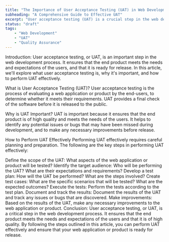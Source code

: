 ```yaml
---
title: "The Importance of User Acceptance Testing (UAT) in Web Development"
subheading: "A Comprehensive Guide to Effective UAT"
excerpt: "User acceptance testing (UAT) is a crucial step in the web development process that helps to ensure that the end product meets the needs and expectations of the users. By evaluating the software or application before release, UAT helps to identify any potential issues or bugs that may have been missed during development, and to make any necessary improvements. This guide will explore the importance of UAT, what it entails, and how to perform UAT effectively, so that your web application or product is ready for release."
status: "draft"
tags:
    - "Web Development"
    - "UAT"
    - "Quality Assurance"
---
```


Introduction:
User acceptance testing, or UAT, is an important step in the web development process. It ensures that the end product meets the needs and expectations of the users, and that it is ready for release. In this article, we'll explore what user acceptance testing is, why it's important, and how to perform UAT effectively.

What is User Acceptance Testing (UAT)?
User acceptance testing is the process of evaluating a web application or product by the end-users, to determine whether it meets their requirements. UAT provides a final check of the software before it is released to the public.

Why is UAT Important?
UAT is important because it ensures that the end product is of high quality and meets the needs of the users. It helps to identify any potential issues or bugs that may have been missed during development, and to make any necessary improvements before release.

How to Perform UAT Effectively
Performing UAT effectively requires careful planning and preparation. The following are the key steps in performing UAT effectively:

Define the scope of the UAT: What aspects of the web application or product will be tested?
Identify the target audience: Who will be performing the UAT? What are their expectations and requirements?
Develop a test plan: How will the UAT be performed? What are the steps involved?
Create test cases: What are the specific scenarios that will be tested? What are the expected outcomes?
Execute the tests: Perform the tests according to the test plan.
Document and track the results: Document the results of the UAT and track any issues or bugs that are discovered.
Make improvements: Based on the results of the UAT, make any necessary improvements to the web application or product.
Conclusion:
User acceptance testing, or UAT, is a critical step in the web development process. It ensures that the end product meets the needs and expectations of the users and that it is of high quality. By following the steps outlined in this article, you can perform UAT effectively and ensure that your web application or product is ready for release.
